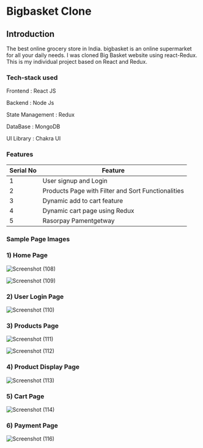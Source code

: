 # Bigbasket Clone

## Introduction 

The best online grocery store in India. bigbasket is an online supermarket for all your daily needs. I was cloned Big Basket website using react-Redux.
This is my individual project based on React and Redux.

### Tech-stack used

Frontend : React JS

Backend   : Node Js

State Management : Redux

DataBase   : MongoDB

UI Library : Chakra UI

###  Features

 | Serial No            | Feature                                                              |
| ----------------- | ------------------------------------------------------------------ |
| 1 | User signup and Login |
| 2 | Products Page with Filter and Sort Functionalities |
| 3 | Dynamic add to cart feature |
| 4 | Dynamic cart page using Redux |
| 5 | Rasorpay Pamentgetway |

### Sample Page Images

### 1) Home Page


![Screenshot (108)](https://user-images.githubusercontent.com/96000964/180591743-63917918-25ed-4043-9f82-7b7d2bda4dd6.png)


![Screenshot (109)](https://user-images.githubusercontent.com/96000964/180591747-fa60d5d9-bfa4-4dc5-babb-5dad71ccc70f.png)


### 2) User Login Page


![Screenshot (110)](https://user-images.githubusercontent.com/96000964/180591989-d65f2998-55cc-46ee-a7ca-13d054f17c44.png)


### 3) Products Page


![Screenshot (111)](https://user-images.githubusercontent.com/96000964/180592008-c7ebb338-4061-4c4c-ae5e-c7ea1109d554.png)


![Screenshot (112)](https://user-images.githubusercontent.com/96000964/180592012-519272cc-1b39-491b-a71a-0b3ff58bc488.png)


### 4) Product Display Page


![Screenshot (113)](https://user-images.githubusercontent.com/96000964/180592037-d13b4896-8d5f-486d-834c-eff33d71e7fc.png)


### 5) Cart Page


![Screenshot (114)](https://user-images.githubusercontent.com/96000964/180592050-5f68c8eb-7642-4b39-b9d9-cbb68a8f3e79.png)

### 6) Payment Page


![Screenshot (116)](https://user-images.githubusercontent.com/96000964/180592065-daf307d3-04af-4d5c-8a9f-ede089215364.png)
